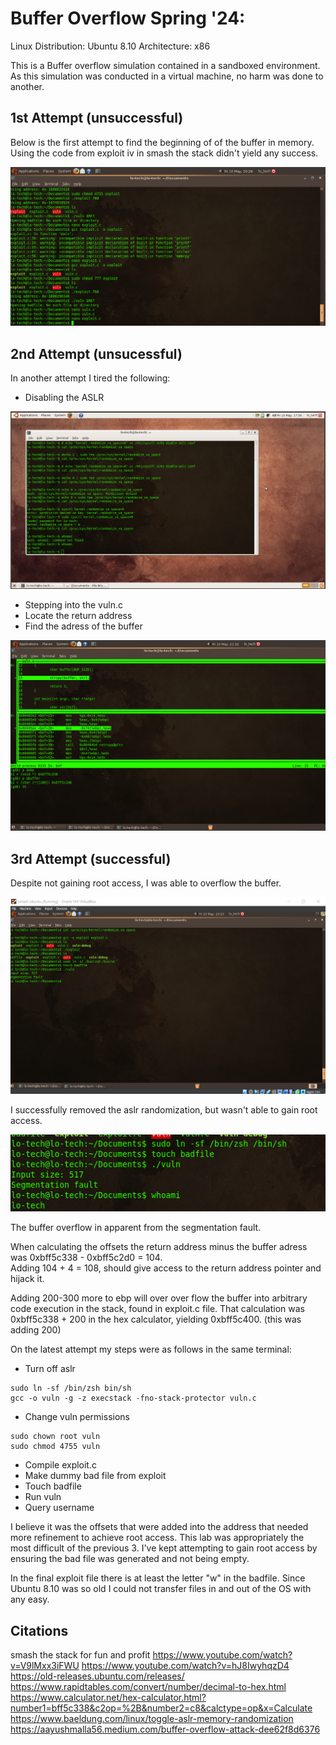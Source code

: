 # Buffer Overflow Spring '24:

Linux Distribution:	Ubuntu 8.10
Architecture:		x86

This is a Buffer overflow simulation contained in a sandboxed environment.  
As this simulation was conducted in a virtual machine, no harm was done to another.

## 1st Attempt (unsuccessful)

Below is the first attempt to find the beginning of of the buffer in memory.  
Using the code from exploit iv in smash the stack didn't yield any success.

![first_attempt](not_work.png)

## 2nd Attempt (unsucessful)

In another attempt I tired the following:

* Disabling the ASLR
  
![disable](disable_aslr.png)

* Stepping into the vuln.c
* Locate the return address
* Find the adress of the buffer
  
![stepping](step_in_gdb.png)

## 3rd Attempt (successful)
Despite not gaining root access, I was able to overflow the buffer.

![overflow](seg_fault.png)

I successfully removed the aslr randomization, but wasn't able to gain root access.

![root](no_root.png)

The buffer overflow in apparent from the segmentation fault.

When calculating the offsets the return address minus the buffer adress was 0xbff5c338 - 0xbff5c2d0 = 104.  
Adding 104 + 4 = 108, should give access to the return address pointer and hijack it.

Adding 200-300 more to ebp will over over flow the buffer into arbitrary code execution in the stack, found in exploit.c file.
That calculation was 0xbff5c338 + 200 in the hex calculator, yielding 0xbff5c400.  (this was adding 200)

On the latest attempt my steps were as follows in the same terminal:
- Turn off aslr
```
sudo ln -sf /bin/zsh bin/sh
gcc -o vuln -g -z execstack -fno-stack-protector vuln.c
```
- Change vuln permissions

```
sudo chown root vuln
sudo chmod 4755 vuln
```

- Compile exploit.c
- Make dummy bad file from exploit
- Touch badfile
- Run vuln
- Query username

I believe it was the offsets that were added into the address that needed more refinement to achieve root access.  This lab was appropriately the most difficult of the previous 3.  I've kept attempting to gain root access by ensuring the bad file was generated and not being empty.

In the final exploit file there is at least the letter "w" in the badfile. Since Ubuntu 8.10 was so old I could not transfer files in and out of the OS with any easy.


## Citations
smash the stack for fun and profit
https://www.youtube.com/watch?v=V9lMxx3iFWU
https://www.youtube.com/watch?v=hJ8IwyhqzD4
https://old-releases.ubuntu.com/releases/
https://www.rapidtables.com/convert/number/decimal-to-hex.html
https://www.calculator.net/hex-calculator.html?number1=bff5c338&c2op=%2B&number2=c8&calctype=op&x=Calculate
https://www.baeldung.com/linux/toggle-aslr-memory-randomization
https://aayushmalla56.medium.com/buffer-overflow-attack-dee62f8d6376
